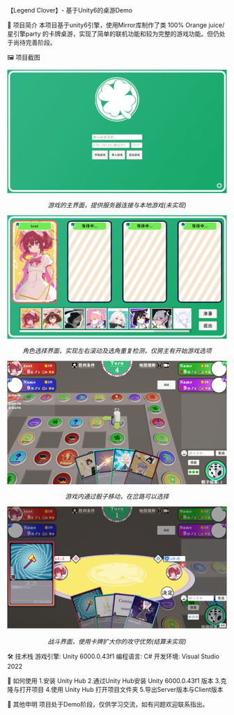 【Legend Clover】- 基于Unity6的桌游Demo

📖 项目简介
本项目基于unity6引擎，使用Mirror库制作了类 100% Orange juice/星引擎party 的卡牌桌游，实现了简单的联机功能和较为完整的游戏功能。但仍处于尚待完善阶段。

🖼️ 项目截图
<div align="center">
<img src="Screenshots/主页.png" width="600" />

*游戏的主界面，提供服务器连接与本地游戏(未实现)*

<img src="Screenshots/选角.png" width="600" />

*角色选择界面，实现左右滚动及选角重复检测，仅房主有开始游戏选项*

<img src="Screenshots/移动.png" width="600" />

*游戏内通过骰子移动，在岔路可以选择*

<img src="Screenshots/战斗.png" width="600" />

*战斗界面，使用卡牌扩大你的攻守优势(结算未实现)*
</div>
🛠️ 技术栈
游戏引擎: Unity 6000.0.43f1
编程语言: C#
开发环境: Visual Studio 2022

🚀 如何使用
1.安装 Unity Hub
2.通过Unity Hub安装 Unity 6000.0.43f1 版本
3.克隆与打开项目
4.使用 Unity Hub 打开项目文件夹
5.导出Server版本与Client版本

📄 其他申明
项目处于Demo阶段，仅供学习交流，如有问题欢迎联系指出。
